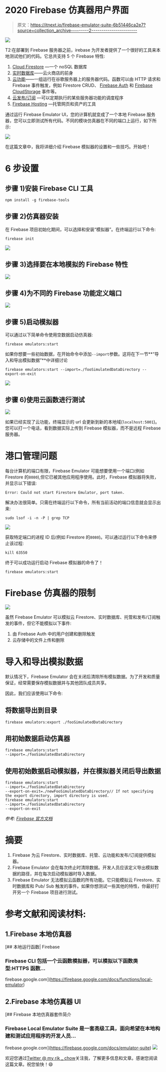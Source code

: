 # 2020 Firebase 仿真器用户界面

> 原文：<https://itnext.io/firebase-emulator-suite-6b51446ca2e7?source=collection_archive---------2----------------------->

![](img/4db0ffa4113b5bb77265cb18b23c7e93.png)

T2:在部署到 Firebase 服务器之前，irebase 为开发者提供了一个很好的工具来本地测试他们的代码。它总共支持 5 个 Firebase 特性:

1.  [Cloud Firestore](https://firebase.google.com/docs/firestore) —一个 noSQL 数据库
2.  [实时数据库](https://firebase.google.com/docs/database)——云火商店的前身
3.  [云功能](https://firebase.google.com/docs/functions)——一组运行在谷歌服务器上的服务器代码。函数可以由 HTTP 请求和 Firebase 事件触发，例如 Firestore CRUD、 [Firebase Auth](https://firebase.google.com/docs/auth) 和 [Firebase CloudStorage](https://firebase.google.com/docs/storage) 事件等。
4.  [云发布/订阅](https://firebase.google.com/docs/functions/pubsub-events) —可以定期执行的某些服务器功能的调度程序
5.  [Firebase Hosting](https://firebase.google.com/docs/hosting) —托管网页和资产的工具

通过运行 Firebase Emulator UI，您的计算机就变成了一个本地 Firebase 服务器，您可以立即测试所有代码。不同的模块仿真器在不同的端口上运行，如下所示:

![](img/431d3b5065774d59556754a9bdc98758.png)

在这篇文章中，我将详细介绍 Firebase 模拟器的设置和一些技巧。开始吧！

# 6 步设置

## 步骤 1)安装 Firebase CLI 工具

```
npm install -g firebase-tools
```

## 步骤 2)仿真器安装

在 Firebase 项目初始化期间，可以选择和安装“模拟器”。在终端运行以下命令:

```
firebase init
```

![](img/a0a44e4b9e4afe78468d9dbf223a11b9.png)

## 步骤 3)选择要在本地模拟的 Firebase 特性

![](img/31a042c3bead20080662f3f93f8997f0.png)

## 步骤 4)为不同的 Firebase 功能定义端口

![](img/1fd925d08e43f985710fd5803ccd4828.png)

## 步骤 5)启动模拟器

可以通过以下简单命令使用空数据启动仿真器:

```
firebase emulators:start
```

如果你想要一些初始数据，在开始命令中添加`--import`参数。这将在下一节**“导入和导出模拟数据”**中详细讨论

```
firebase emulators:start --import=./fooSimulatedDataDirectory --export-on-exit
```

![](img/f39036524aaba10a82ea1b9dafa64d3a.png)

## 步骤 6)使用云函数进行测试

![](img/f662100edbb2041e428dcda04d7ea33f.png)

如果已经实现了云功能，终端显示的 url 会更新到新的本地域(`localhost:5001`)。您可以打一个电话，看到数据实际上传到 Firebase 模拟器，而不是远程 Firebase 服务器。

# 港口管理问题

每台计算机的端口有限，Firebase Emulator 可能想要使用一个端口(例如 Firestore 的`8080`),但它已被其他应用程序使用。此时，Firebase 模拟器将失败，并显示以下错误:

`Error: Could not start Firestore Emulator, port taken.`

解决办法很简单。只需在终端运行以下命令，所有当前活动的端口信息就会显示出来:

`sudo lsof -i -n -P | grep TCP`

![](img/a12ce2070b9ac94221c34f5d81c6d30e.png)

获取特定端口的进程 ID 后(例如 Firestore 的`8080`)。可以通过运行以下命令来停止该过程:

`kill 63550`

终于可以成功运行启动 Firebase 模拟器的命令了！

```
firebase emulators:start
```

# Firebase 仿真器的限制

![](img/582f7326e1bc65e9f2c010954de4e835.png)

虽然 Firebase Emulator 可以模拟云 Firestore、实时数据库、托管和发布/订阅触发的事件，但它不能模拟以下事件:

1.  由 Firebase Auth 中的用户创建和删除触发
2.  云存储中的文件上传和删除

# 导入和导出模拟数据

默认情况下，Firebase Emulator 会在关闭后清除所有模拟数据。为了开发和质量保证，经常需要保存模拟数据并与其他团队成员共享。

因此，我们应该使用以下命令:

## 将数据导出到目录

```
firebase emulators:export ./fooSimulatedDataDirectory
```

## 用初始数据启动仿真器

```
firebase emulators:start 
--import=./fooSimulatedDataDirectory
```

## 使用初始数据启动模拟器，并在模拟器关闭后导出数据

```
firebase emulators:start 
--import=./fooSimulatedDataDirectory 
--export-on-exit=./newFooSimulatedDataDirectory// If not specifying the export directory, import directory is used.
firebase emulators:start 
--import=./fooSimulatedDataDirectory 
--export-on-exit
```

*参考:* [*Firebase 官方文档*](https://firebase.google.com/docs/emulator-suite/connect_firestore#import_and_export_data)

# 摘要

1.  Firebase 为云 Firestore、实时数据库、托管、云功能和发布/订阅提供模拟器。
2.  Firebase Emulator 会在每次终止时清除数据。开发人员应该定义导出模拟数据的路径，并在每次启动模拟器时导入数据。
3.  Firebase Emulator 无法模拟云函数的所有功能。它只能模拟云 Firestore、实时数据库和 Pub/ Sub 触发的事件。如果你想测试一些其他的特性，你最好打开另一个 Firebase 项目进行测试。

# 参考文献和阅读材料:

## 1.Firebase 本地仿真器

 [## 本地运行函数| Firebase

### Firebase CLI 包括一个云函数模拟器，可以模拟以下函数类型:HTTPS 函数…

firebase.google.com](https://firebase.google.com/docs/functions/local-emulator) 

## 2.Firebase 本地仿真器 UI

[](https://firebase.google.com/docs/emulator-suite) [## Firebase 本地仿真器套件简介

### Firebase Local Emulator Suite 是一套高级工具，面向希望在本地构建和测试应用程序的开发人员…

firebase.google.com](https://firebase.google.com/docs/emulator-suite) ![](img/90e402cdc37ac2e08e870d7d6698b385.png)

欢迎您通过[Twitter @ my rik _ chow](https://twitter.com/myrick_chow)关注我，了解更多信息和文章。感谢您阅读这篇文章。祝您愉快！😄